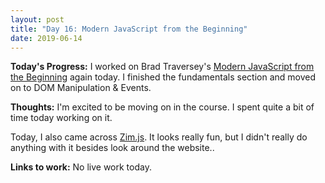 ```yaml
---
layout: post
title: "Day 16: Modern JavaScript from the Beginning"
date: 2019-06-14
---
```


**Today's Progress:** I worked on Brad Traversey's [Modern JavaScript from the Beginning](https://www.udemy.com/modern-javascript-from-the-beginning/) again today. I finished the fundamentals section and moved on to DOM Manipulation & Events.

**Thoughts:** I'm excited to be moving on in the course. I spent quite a bit of time today working on it.

Today, I also came across [Zim.js](https://zimjs.com/). It looks really fun, but I didn't really do anything with it besides look around the website.. 

**Links to work:** No live work today.